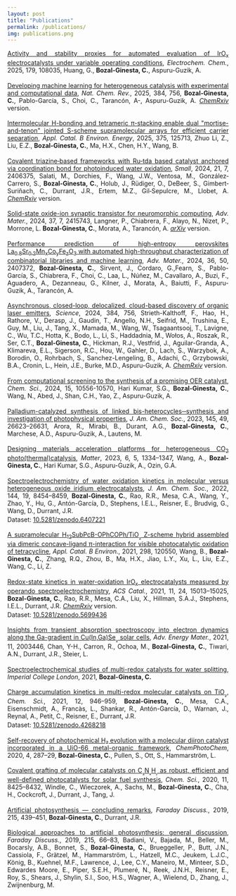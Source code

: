 ```yaml
---
layout: post
title: "Publications"
permalink: /publications/
img: publications.png
---
```


<style>
.pubs { text-align: justify; }
.pubs p { margin: 0 0 1.1rem; }
.pubs > a { display: block; margin: 0 0 1.1rem; }
.pubs .dataset { display: block; margin-top: .2rem; }
</style>

<div class="pubs" markdown="1">

<a href="https://www.sciencedirect.com/science/article/pii/S1388248125001742" target="_blank">Activity and stability proxies for automated evaluation of IrO<sub>x</sub> electrocatalysts under variable operating conditions</a>, *Electrochem. Chem.*, 2025, 179, 108035, Huang, G., **Bozal-Ginesta, C.**, Aspuru-Guzik, A.

<a href="https://www.nature.com/articles/s41570-025-00740-4" target="_blank">Developing machine learning for heterogeneous catalysis with experimental and computational data</a>, *Nat. Chem. Rev.*, 2025, 384, 756,  **Bozal-Ginesta, C.**, Pablo-García, S., Choi, C., Tarancón, A-, Aspuru-Guzik, A. <a href="https://chemrxiv.org/engage/chemrxiv/article-details/67c60d91fa469535b9c86ecf" target="_blank">*ChemRxiv*</a> version.

<a href="https://www.sciencedirect.com/science/article/abs/pii/S0926337325006964" target="_blank">Intermolecular H-bonding and tetrameric π-stacking enable dual "mortise-and-tenon" jointed S-scheme supramolecular arrays for efficient carrier separation</a>, *Appl. Catal. B Environ. Energy*, 2025, 375, 125713, Zhuo Li, Z., Liu, E.Z., **Bozal-Ginesta, C.**, Ma, H.X.,  Chen, H.Y., Wang, B.

<a href="https://onlinelibrary.wiley.com/doi/abs/10.1002/smll.202406375" target="_blank">Covalent triazine‐based frameworks with Ru‐tda based catalyst anchored via coordination bond for photoinduced water oxidation</a>, *Small*, 2024, 21, 7, 2406375, Salati, M., Dorchies, F., Wang, J.W., Ventosa, M., González‐Carrero, S., **Bozal‐Ginesta, C.**, Holub, J., Rüdiger, O., DeBeer, S., Gimbert‐Suriñach, C., Durrant, J.R., Ertem, M.Z., Gil‐Sepulcre, M., Llobet, A. <a href="https://chemrxiv.org/engage/chemrxiv/article-details/659742b5e9ebbb4db9736594" target="_blank">*ChemRxiv*</a> version.

<a href="https://advanced.onlinelibrary.wiley.com/doi/abs/10.1002/adma.202415743" target="_blank">Solid-state oxide-ion synaptic transistor for neuromorphic computing</a>, *Adv. Mater.*, 2024, 37, 7, 2415743, Langner, P., Chiabrera, F., Alayo, N., Nizet, P., Morrone, L. **Bozal-Ginesta, C.**, Morata, A., Tarancón, A. <a href="https://arxiv.org/abs/2408.01469" target="_blank">*arXiv*</a> version.

<a href="https://advanced.onlinelibrary.wiley.com/doi/full/10.1002/adma.202407372" target="_blank">Performance prediction of high-entropy perovskites La<sub>0.8</sub>Sr<sub>0.2</sub>Mn<sub>x</sub>Co<sub>y</sub>Fe<sub>z</sub>O<sub>3</sub> with automated high-throughput characterization of combinatorial libraries and machine learning</a>, *Adv. Mater.*, 2024, 36, 50, 2407372, **Bozal-Ginesta, C.**, Sirvent, J., Cordaro, G.,Fearn, S., Pablo-García, S., Chiabrera, F., Choi, C., Laa, L., Núñez, M., Cavallaro, A., Buzi, F., Aguadero, A., Dezanneau, G., Kilner, J., Morata, A., Baiutti, F., Aspuru-Guzik, A., Tarancón, A.

<a href="https://www.science.org/doi/full/10.1126/science.adk9227" target="_blank">Asynchronous, closed-loop, delocalized, cloud-based discovery of organic laser emitters</a>, *Science*, 2024, 384, 756, Strieth-Kalthoff, F., Hao, H., Rathore, V., Derasp, J., Gaudin, T., Angello, N.H., Seifrid, M., Trushina, E., Guy, M., Liu, J., Tang, X., Mamada, M., Wang, W., Tsagaantsooj, T., Lavigne, C., Wu, T.C., Hotta, K., Bodo, L., Li, S., Haddadnia, M., Wołos, A., Roszak, R., Ser, C.T., **Bozal-Ginesta, C.**, Hickman, R.J., Vestfrid, J., Aguilar-Granda, A., Klimareva, E.L., Sigerson, R.C., Hou, W., Gahler, D., Lach, S., Warzybok, A., Borodin, O., Rohrbach, S., Sanchez-Lengeling, B., Adachi, C., Grzybowski, B.A., Cronin, L., Hein, J.E., Burke, M.D., Aspuru-Guzik, A. <a href="https://chemrxiv.org/engage/chemrxiv/article-details/6509b003ed7d0eccc3d2f70f" target="_blank">*ChemRxiv*</a> version.

<a href="https://pubs.rsc.org/en/content/articlehtml/2024/sc/d4sc00192c" target="_blank">From computational screening to the synthesis of a promising OER catalyst</a>, *Chem. Sci.*, 2024, 15, 10556-10570, Hari Kumar, S.G., **Bozal-Ginesta, C.**, Wang, N., Abed, J., Shan, C.H., Yao, Z., Aspuru-Guzik, A.

<a href="https://pubs.acs.org/doi/abs/10.1021/jacs.3c07234" target="_blank">Palladium-catalyzed synthesis of linked bis-heterocycles─synthesis and investigation of photophysical properties</a>, *J. Am. Chem. Soc.*, 2023, 145, 49, 26623–26631, Arora, R., Mirabi, B., Durant, A.G., **Bozal-Ginesta, C.**, Marchese, A.D., Aspuru-Guzik, A., Lautens, M.

<a href="https://www.cell.com/matter/fulltext/S2590-2385(23)00117-0" target="_blank">Designing materials acceleration platforms for heterogeneous CO<sub>2</sub> photo(thermal)catalysis</a>, *Matter*, 2023, 6, 5, 1334–1347, Wang, A., **Bozal-Ginesta, C.**, Hari Kumar, S.G., Aspuru-Guzik, A., Ozin, G.A.

<a href="https://pubs.acs.org/doi/full/10.1021/jacs.2c02006" target="_blank">Spectroelectrochemistry of water oxidation kinetics in molecular versus heterogeneous oxide iridium electrocatalysts</a>, *J. Am. Chem. Soc.*, 2022, 144, 19, 8454–8459, **Bozal-Ginesta, C.**, Rao, R.R., Mesa, C.A., Wang, Y., Zhao, Y., Hu, G., Antón-García, D., Stephens, I.E.L., Reisner, E., Brudvig, G., Wang, D., Durrant, J.R. <span class="dataset">Dataset: <a href="https://doi.org/10.5281/zenodo.6407221">10.5281/zenodo.6407221</a></span>

<a href="https://www.sciencedirect.com/science/article/abs/pii/S0926337321006767" target="_blank">A supramolecular H<sub>12</sub>SubPcB-OPhCOPh/TiO<sub>₂</sub> Z-scheme hybrid assembled via dimeric concave-ligand π-interaction for visible photocatalytic oxidation of tetracycline</a>, *Appl. Catal. B Environ.*, 2021, 298, 120550, Wang, B., **Bozal-Ginesta, C.**, Zhang, R.Q., Zhou, B., Ma, H.X., Jiao, L.Y., Xu, L., Liu, E.Z., Wang, C., Li, Z.

<a href="https://pubs.acs.org/doi/abs/10.1021/acscatal.1c03290" target="_blank">Redox-state kinetics in water-oxidation IrO<sub>x</sub> electrocatalysts measured by operando spectroelectrochemistry</a>, *ACS Catal.*, 2021, 11, 24, 15013–15025, **Bozal-Ginesta, C.**, Rao, R.R., Mesa, C.A., Liu, X., Hillman, S.A.J., Stephens, I.E.L., Durrant, J.R. <a href="https://chemrxiv.org/engage/chemrxiv/article-details/60ed85bc882582263da7bf81" target="_blank">*ChemRxiv*</a> version. <span class="dataset">Dataset: <a href="https://doi.org/10.5281/zenodo.5699436">10.5281/zenodo.5699436</a></span>

<a href="https://advanced.onlinelibrary.wiley.com/doi/full/10.1002/aenm.202003446" target="_blank">Insights from transient absorption spectroscopy into electron dynamics along the Ga-gradient in Cu(In,Ga)Se<sub>₂</sub> solar cells</a>, *Adv. Energy Mater.*, 2021, 11, 2003446, Chan, Y-H., Carron, R., Ochoa, M., **Bozal-Ginesta, C.**, Tiwari, A.N., Durrant, J.R., Steier, L.

<a href="https://spiral.imperial.ac.uk/entities/publication/3b75880f-94d5-4e1d-a399-3c0f830748bf" target="_blank">Spectroelectrochemical studies of multi-redox catalysts for water splitting</a>, *Imperial College London*, 2021, **Bozal-Ginesta, C.**

<a href="https://pubs.rsc.org/en/content/articlehtml/2021/sc/d0sc04344c" target="_blank">Charge accumulation kinetics in multi-redox molecular catalysts on TiO<sub>₂</sub></a>, *Chem. Sci.*, 2021, 12, 946–959, **Bozal-Ginesta, C.**, Mesa, C.A., Eisenschmidt, A., Francàs, L., Shankar, R., Antón-García, D., Warnan, J., Reynal, A., Petit, C., Reisner, E., Durrant, J.R. <span class="dataset">Dataset: <a href="https://doi.org/10.5281/zenodo.4268218">10.5281/zenodo.4268218</a></span>

<a href="https://chemistry-europe.onlinelibrary.wiley.com/doi/abs/10.1002/cptc.201900273" target="_blank">Self-recovery of photochemical H₂ evolution with a molecular diiron catalyst incorporated in a UiO-66 metal-organic framework</a>, *ChemPhotoChem*, 2020, 4, 287–29, **Bozal-Ginesta, C.**, Pullen, S., Ott, S., Hammarström, L.

<a href="https://pubs.rsc.org/en/content/articlehtml/2020/sc/d0sc02986f" target="_blank">Covalent grafting of molecular catalysts on C<sub>₃</sub>N<sub>ₓ</sub>H<sub>ᵧ</sub> as robust, efficient and well-defined photocatalysts for solar fuel synthesis</a>, *Chem. Sci.*, 2020, 11, 8425–8432, Windle, C., Wieczorek, A., Sachs, M., **Bozal-Ginesta, C.**, Cha, H., Cockcroft, J., Durrant, J., Tang, J.

<a href="https://pubs.rsc.org/en/content/articlelanding/2019/fd/c9fd00076c/unauth" target="_blank">Artificial photosynthesis — concluding remarks</a>, *Faraday Discuss.*, 2019, 215, 439–451, **Bozal-Ginesta, C.**, Durrant, J.R.

<a href="https://pubs.rsc.org/en/content/articlelanding/2019/fd/c9fd90026h/unauth" target="_blank">Biological approaches to artificial photosynthesis: general discussion</a>, *Faraday Discuss.*, 2019, 215, 66–83, Badiani, V., Bajada, M., Beller, M., Bocarsly, A.B., Bonnet, S., **Bozal-Ginesta, C.**, Brueggeller, P., Butt, J.N., Cassiola, F., Grätzel, M., Hammarström, L., Hatzell, M.C., Jeukem, L.J.C., König, B., Kuehnel, M.F., Lawrence, J., Lee, C.Y., Maneiro, M., Minteer, S.D., Edwardes Moore, E., Piper, S.E.H., Plumeré, N., Reek, J.N.H., Reisner, E., Roy, S., Shears, J., Shylin, S.I., Soo, H.S., Wagner, A., Wielend, D., Zhang, J., Zwijnenburg, M.


</div>